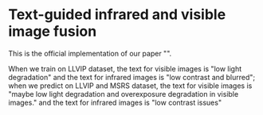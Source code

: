# Text-guided infrared and visible image fusion

This is the official implementation of our paper "".

When we train on LLVIP dataset, the text for visible images is "low light degradation" and the text for infrared images is "low contrast and blurred"; when we predict on LLVIP and MSRS dataset, the text for visible images is "maybe low light degradation and overexposure degradation in visible images." and the text for infrared images is "low contrast issues"
